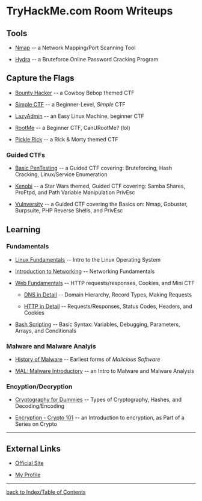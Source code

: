 # TryHackMe.com Room Writeups

## Tools

* [Nmap](thmNmap.md) -- a Network Mapping/Port Scanning Tool

* [Hydra](thmHydra.md) -- a Bruteforce Online Password Cracking Program


## Capture the Flags

* [Bounty Hacker](thmBountyHacker.md) -- a Cowboy Bebop themed CTF

* [Simple CTF](thmSimpleCTF.md) -- a Beginner-Level, *Simple* CTF

* [LazyAdmin](thmLazyAdmin.md) -- an Easy Linux Machine, beginner CTF

* [RootMe](thmRootMe.md) -- a Beginner CTF, CanURootMe? (lol)

* [Pickle Rick](thmPickleRick.md) -- a Rick & Morty themed CTF

### Guided CTFs

* [Basic PenTesting](thmBasicPenTesting.md) -- a Guided CTF covering: Bruteforcing, Hash Cracking, Linux/Service Enumeration

* [Kenobi](thmKenobi.md) -- a Star Wars themed, Guided CTF covering: Samba Shares, ProFtpd, and Path Variable Manipulation PrivEsc

* [Vulnversity](thmVulnversity.md) -- a Guided CTF covering the Basics on: Nmap, Gobuster, Burpsuite, PHP Reverse Shells, and PrivEsc


## Learning

### Fundamentals

* [Linux Fundamentals](thmLinuxFundamentals.md) -- Intro to the Linux Operating System

* [Introduction to Networking](thmIntroNetworking.md) -- Networking Fundamentals

* [Web Fundamentals](thmWebFundamentals.md) -- HTTP requests/responses, Cookies, and Mini CTF

    - [DNS in Detail](thmDNSinDetail.md) -- Domain Hierarchy, Record Types, Making Requests 

    - [HTTP in Detail](thmHTTPinDetail.md) -- Requests/Responses, Status Codes, Headers, and Cookies

* [Bash Scripting](thmBashScripting.md) -- Basic Syntax: Variables, Debugging, Parameters, Arrays, and Conditionals

### Malware and Malware Analyis

* [History of Malware](thmHistoryofMalware.md) -- Earliest forms of *Malicious Software*

* [MAL: Malware Introductory](thmMalIntro.md) -- an Intro to Malware and Malware Analysis

### Encyption/Decryption

* [Cryptography for Dummies](thmCryptforDummies.md) -- Types of Cryptography, Hashes, and Decoding/Encoding

* [Encryption - Crypto 101](thmCrypto101.md) -- an Introduction to encryption, as Part of a Series on Crypto


---
## External Links

* [Official Site](https://tryhackme.com/)

* [My Profile](https://tryhackme.com/p/gesteratops)

---
[back to Index/Table of Contents](index.md)
